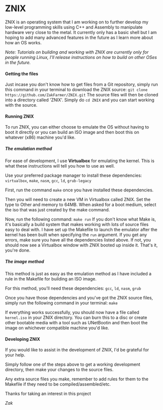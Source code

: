 # ZNIX
ZNIX is an operating system that I am working on to further develop my low-level programming skills using C++ and Assembly to manipulate hardware very close to the metal. It currently only has a basic shell but I am hoping to add many advanced features in the future as I learn more about how an OS works.

*Note: Tutorials on building and working with ZNIX are currently only for people running Linux, I'll release instructions on how to build on other OSes in the future.*

#### Getting the files
Just incase you don't know how to get files from a Git repository, simply run this command in your terminal to download the ZNIX source:
`git clone https://github.com/ZakFarmer/ZNIX.git`
The source files will then be cloned into a directory called 'ZNIX'.
Simply do `cd ZNIX` and you can start working with the source.

#### Running ZNIX
To run ZNIX, you can either choose to emulate the OS without having to boot it directly or you can build an ISO image and then boot this on whatever (x86) machine you'd like.

##### The emulation method
For ease of development, I use **Virtualbox** for emulating the kernel. This is what these instructions will tell you how to use as well.

Use your preferred package manager to install these dependencies:
`virtualbox`, `make`, `nasm`, `gcc`, `ld`, `grub-legacy`

First, run the command `make` once you have installed these dependencies.

Then you will need to create a new VM in Virtualbox called ZNIX. Set the type to Other and memory to 64MB. When asked for a boot medium, select the iso that was just created by the make command.

Now, run the following command:
`make run`
If you don't know what Make is, it's basically a build system that makes working with lots of source files easy to deal with. I have set up the Makefile to launch the emulator after the kernel has been built when specifying the `run` argument. If you get any errors, make sure you have all the dependencies listed above. If not, you should now see a Virtualbox window with ZNIX booted up inside it. That's it, you're done.

##### The image method
This method is just as easy as the emulation method as I have included a rule in the Makefile for building an ISO image.

For this method, you'll need these dependencies:
`gcc`, `ld`, `nasm`, `grub`

Once you have those dependencies and you've got the ZNIX source files, simply run the following command in your terminal:
`make`

If everything works successfully, you should now have a file called `kernel.iso` in your ZNIX directory. You can burn this to a disc or create other bootable media with a tool such as UNetBootin and then boot the image on whichever compatible machine you'd like.

#### Developing ZNIX
If you would like to assist in the development of ZNIX, I'd be grateful for your help.

Simply follow one of the steps above to get a working development directory, then make your changes to the source files.

Any extra source files you make, remember to add rules for them to the Makefile if they need to be compiled/assembled/etc.

Thanks for taking an interest in this project

*Zak*

